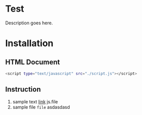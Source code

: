 # Test

Description goes here.

# Installation

## HTML Document

```bash
<script type="text/javascript" src="./script.js"></script>
```

## Instruction

1. sample text [link](http://www.google.com) js.file
2. sample file `file` asdasdasd

